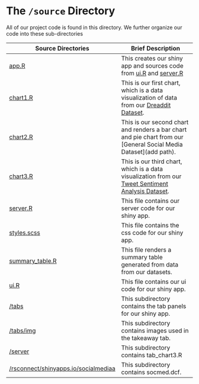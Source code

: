 # The `/source` Directory

All of our project code is found in this directory.  We further organize our code into
these sub-directories

|Source Directories | Brief Description|
|---------------| -----------------|
|[app.R](./app.R) | This creates our shiny app and sources code from [ui.R](./ui.R) and [server.R](./server.R)
|[chart1.R](./chart1.R) | This is our first chart, which is a data visualization of data from our [Dreaddit Dataset](data/Dreaddit-Dataset.csv).
|[chart2.R](./chart2.R) | This is our second chart and renders a bar chart and pie chart from our [General Social Media Dataset](add path).
|[chart3.R](./chart3.R) | This is our third chart, which is a data visualization from  our [Tweet Sentiment Analysis Dataset](data/Twitter-Sentiment_Analysis.csv).
|[server.R](./server.R) | This file contains our server code for our shiny app.
|[styles.scss](./styles.scss) | This file contains the css code for our shiny app.
|[summary_table.R](./summary_table.R) | This file renders a summary table generated from data from our datasets.
|[ui.R](./ui.R) | This file contains our ui code for our shiny app.
|[/tabs](./tabs) | This subdirectory contains the tab panels for our shiny app.
|[/tabs/img](./tabs/img) | This subdirectory contains images used in the takeaway tab.
|[/server](./server) | This subdirectory contains tab_chart3.R
|[/rsconnect/shinyapps.io/socialmediaa](./rsconnect/shinyapps.io/socialmediaa) | This subdirectory contains socmed.dcf.


